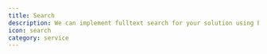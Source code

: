 ```yaml
---
title: Search
description: We can implement fulltext search for your solution using Elastic Search.
icon: search
category: service
---
```

